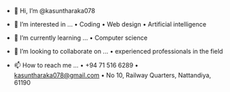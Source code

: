 - 👋 Hi, I’m @kasuntharaka078
- 👀 I’m interested in ...
  •	Coding
  •	Web design
  •	Artificial intelligence

- 🌱 I’m currently learning ...
  • Computer science
  
- 💞️ I’m looking to collaborate on ...
  • experienced professionals in the field
  
- 📫 How to reach me ...
  •	+94 71 516 6289
  •	kasuntharaka078@gmail.com
  •	No 10, Railway Quarters, Nattandiya, 61190

<!---
kasuntharaka078/kasuntharaka078 is a ✨ special ✨ repository because its `README.md` (this file) appears on your GitHub profile.
You can click the Preview link to take a look at your changes.
--->
